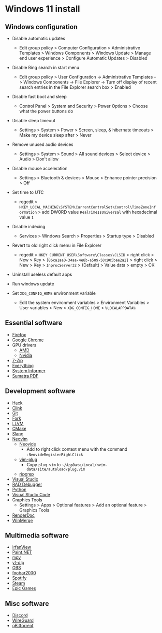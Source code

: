 # Windows 11 install

## Windows configuration

* Disable automatic updates
  * Edit group policy > Computer Configuration > Administrative Templates > Windows Components > Windows Update > Manage end user experience > Configure Automatic Updates > Disabled
* Disable Bing search in start menu
  * Edit group policy > User Configuration -> Administrative Templates -> Windows Components -> File Explorer -> Turn off display of recent search entries in the File Explorer search box > Enabled
* Disable fast boot and sleep
  * Control Panel > System and Security > Power Options > Choose what the power buttons do
* Disable sleep timeout
  * Settings > System > Power > Screen, sleep, & hibernate timeouts > Make my device sleep after > Never
* Remove unused audio devices
  * Settings > System > Sound > All sound devices > Select device > Audio > Don't allow
* Disable mouse acceleration
  * Settings > Bluetooth & devices > Mouse > Enhance pointer precision > Off
* Set time to UTC
  * regedit > `HKEY_LOCAL_MACHINE\SYSTEM\CurrentControlSet\Control\TimeZoneInformation` > add DWORD value `RealTimeIsUniversal` with hexadecimal value `1`
* Disable indexing
  * Services > Windows Search > Properties > Startup type > Disabled
* Revert to old right click menu in File Explorer
  * regedit > `HKEY_CURRENT_USER\Software\Classes\CLSID` > right click > New > Key > `{86ca1aa0-34aa-4e8b-a509-50c905bae2a2}` > right click > New > Key > `InprocServer32` > (Default) > Value data > empty > OK
* Uninstall useless default apps
* Run windows update

* Set `XDG_CONFIG_HOME` environment variable
  * Edit the system environment variables > Environment Variables > User variables > New > `XDG_CONFIG_HOME` > `%LOCALAPPDATA%`

## Essential software

* [Firefox](https://www.mozilla.org/en-US/firefox/new/)
* [Google Chrome](https://www.google.com/chrome/)
* GPU drivers
  * [AMD](https://www.amd.com/en/support)
  * [Nvidia](https://www.nvidia.com/download/index.aspx)
* [7-Zip](https://www.7-zip.org/)
* [Everything](https://www.voidtools.com/)
* [System Informer](https://systeminformer.sourceforge.io/)
* [Sumatra PDF](https://www.sumatrapdfreader.org/)

## Development software

* [Hack](https://sourcefoundry.org/hack/)
* [Clink](https://mridgers.github.io/clink/)
* [Git](https://gitforwindows.org/)
* [Fork](https://git-fork.com/)
* [LLVM](https://releases.llvm.org/)
* [CMake](https://cmake.org)
* [Slang](https://shader-slang.com/)
* [Neovim](https://neovim.io/)
  * [Neovide](https://neovide.dev/)
    * Add to right click context menu with the command `:NeovideRegisterRightClick`
  * [vim-plug](https://github.com/junegunn/vim-plug)
    * Copy `plug.vim` to `~/AppData/Local/nvim-data/site/autoload/plug.vim`
  * [ripgrep](https://github.com/BurntSushi/ripgrep)
* [Visual Studio](https://visualstudio.microsoft.com/)
* [RAD Debugger](https://github.com/EpicGamesExt/raddebugger)
* [Python](https://www.python.org/)
* [Visual Studio Code](https://code.visualstudio.com/)
* Graphics Tools
  * Settings > Apps > Optional features > Add an optional feature > Graphics Tools
* [RenderDoc](https://renderdoc.org/)
* [WinMerge](https://winmerge.org/)

## Multimedia software

* [IrfanView](https://www.irfanview.com/)
* [Paint.NET](https://getpaint.net/)
* [mpv](https://mpv.io/)
* [yt-dlp](https://github.com/yt-dlp/yt-dlp)
* [OBS](https://obsproject.com/)
* [foobar2000](https://www.foobar2000.org/)
* [Spotify](https://open.spotify.com/)
* [Steam](https://store.steampowered.com/)
* [Epic Games](https://store.epicgames.com/)

## Misc software

* [Discord](https://discord.com/)
* [WireGuard](https://www.wireguard.com/)
* [qBittorrent](https://www.qbittorrent.org/)
